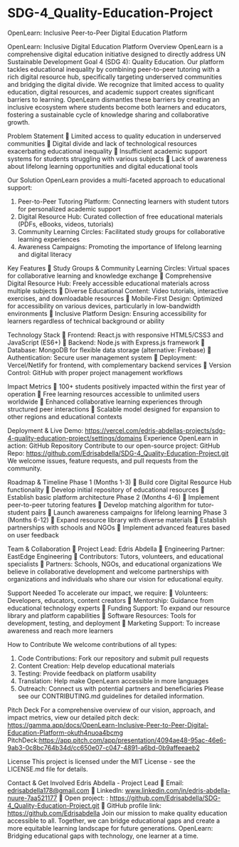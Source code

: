 # SDG-4_Quality-Education-Project
OpenLearn: Inclusive Peer-to-Peer Digital Education Platform
 
OpenLearn: Inclusive Digital Education Platform
Overview
OpenLearn is a comprehensive digital education initiative designed to directly address UN Sustainable Development Goal 4 (SDG 4): Quality Education. Our platform tackles educational inequality by combining peer-to-peer tutoring with a rich digital resource hub, specifically targeting underserved communities and bridging the digital divide.
We recognize that limited access to quality education, digital resources, and academic support creates significant barriers to learning. OpenLearn dismantles these barriers by creating an inclusive ecosystem where students become both learners and educators, fostering a sustainable cycle of knowledge sharing and collaborative growth.

Problem Statement
	Limited access to quality education in underserved communities
	Digital divide and lack of technological resources exacerbating educational inequality
	Insufficient academic support systems for students struggling with various subjects
	Lack of awareness about lifelong learning opportunities and digital educational tools

Our Solution
OpenLearn provides a multi-faceted approach to educational support:
1.  Peer-to-Peer Tutoring Platform: Connecting learners with student tutors for personalized academic support
2.  Digital Resource Hub: Curated collection of free educational materials (PDFs, eBooks, videos, tutorials)
3.  Community Learning Circles: Facilitated study groups for collaborative learning experiences
4.  Awareness Campaigns: Promoting the importance of lifelong learning and digital literacy

Key Features
	Study Groups & Community Learning Circles: Virtual spaces for collaborative learning and knowledge exchange
	Comprehensive Digital Resource Hub: Freely accessible educational materials across multiple subjects
	Diverse Educational Content: Video tutorials, interactive exercises, and downloadable resources
	Mobile-First Design: Optimized for accessibility on various devices, particularly in low-bandwidth environments
	Inclusive Platform Design: Ensuring accessibility for learners regardless of technical background or ability

Technology Stack
	Frontend: React.js with responsive HTML5/CSS3 and JavaScript (ES6+)
	Backend: Node.js with Express.js framework
	Database: MongoDB for flexible data storage (alternative: Firebase)
	Authentication: Secure user management system
	Deployment: Vercel/Netlify for frontend, with complementary backend services
	Version Control: GitHub with proper project management workflows

Impact Metrics
	100+ students positively impacted within the first year of operation
	Free learning resources accessible to unlimited users worldwide
	Enhanced collaborative learning experiences through structured peer interactions
	Scalable model designed for expansion to other regions and educational contexts

Deployment & Live Demo:
https://vercel.com/edris-abdellas-projects/sdg-4-quality-education-project/settings/domains
Experience OpenLearn in action:
GitHub Repository
Contribute to our open-source project:
GitHub Repo: https://github.com/Edrisabdella/SDG-4_Quality-Education-Project.git
We welcome issues, feature requests, and pull requests from the community.

Roadmap & Timeline
Phase 1 (Months 1-3)
	Build core Digital Resource Hub functionality
	Develop initial repository of educational resources
	Establish basic platform architecture
Phase 2 (Months 4-6)
	Implement peer-to-peer tutoring features
	Develop matching algorithm for tutor-student pairs
	Launch awareness campaigns for lifelong learning
Phase 3 (Months 6-12)
	Expand resource library with diverse materials
	Establish partnerships with schools and NGOs
	Implement advanced features based on user feedback

Team & Collaboration
	Project Lead: Edris Abdella
	Engineering Partner: EastEdge Engineering
	Contributors: Tutors, volunteers, and educational specialists
	Partners: Schools, NGOs, and educational organizations
We believe in collaborative development and welcome partnerships with organizations and individuals who share our vision for educational equity.

Support Needed
To accelerate our impact, we require:
	Volunteers: Developers, educators, content creators
	Mentorship: Guidance from educational technology experts
	Funding Support: To expand our resource library and platform capabilities
	Software Resources: Tools for development, testing, and deployment
	Marketing Support: To increase awareness and reach more learners

How to Contribute
We welcome contributions of all types:
1.  Code Contributions: Fork our repository and submit pull requests
2.  Content Creation: Help develop educational materials
3.  Testing: Provide feedback on platform usability
4.  Translation: Help make OpenLearn accessible in more languages
5.  Outreach: Connect us with potential partners and beneficiaries
Please see our CONTRIBUTING.md guidelines for detailed information.

Pitch Deck
For a comprehensive overview of our vision, approach, and impact metrics, view our detailed pitch deck: https://gamma.app/docs/OpenLearn-Inclusive-Peer-to-Peer-Digital-Education-Platform-okuth4nuoa4bcmg
PitchDeck:https://app.pitch.com/app/presentation/4094ae48-95ac-46e6-9ab3-0c8bc764b34d/cc650e07-c047-4891-a6bd-0b9affeeaeb2

License
This project is licensed under the MIT License - see the LICENSE.md file for details.

Contact & Get Involved
Edris Abdella - Project Lead
	Email: edrisabdella178@gmail.com
	LinkedIn: www.linkedin.com/in/edris-abdella-nuure-7aa521177
	Open project: : https://github.com/Edrisabdella/SDG-4_Quality-Education-Project.git
	GitHub profile link: https://github.com/Edrisabdella
Join our mission to make quality education accessible to all. Together, we can bridge educational gaps and create a more equitable learning landscape for future generations.
OpenLearn: Bridging educational gaps with technology, one learner at a time.
